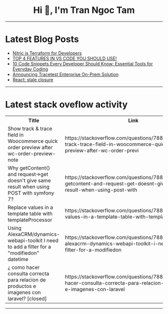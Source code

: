 <h1 align="center">Hi 👋, I'm Tran Ngoc Tam</h1>

---

# Latest Blog Posts 
<!-- BLOG-POST-LIST:START -->
- [Nitric is Terraform for Developers](https://dev.to/rsiv/nitric-is-terraform-for-developers-3560)
- [TOP 4 FEATURES IN VS CODE YOU SHOULD USE!](https://dev.to/mince/top-4-features-in-vs-code-you-should-use-3gl9)
- [10 Code Snippets Every Developer Should Know: Essential Tools for Everyday Coding](https://dev.to/bytesupreme/10-code-snippets-every-developer-should-know-essential-tools-for-everyday-coding-3908)
- [Announcing Tracetest Enterprise On-Prem Solution](https://dev.to/kubeshop/announcing-tracetest-enterprise-on-prem-solution-4mkj)
- [React: stale closure](https://dev.to/animusna/react-stale-closure-81a)
<!-- BLOG-POST-LIST:END -->

---

# Latest stack oveflow activity
<table>
  <tr><th>Title</th><th>Link</th></tr>
  <!-- STACKOVERFLOW:START --><tr><td>Show track &amp; trace field in Woocommerce quick order preview after wc-order-preview-note</td><td>https://stackoverflow.com/questions/78888578/show-track-trace-field-in-woocommerce-quick-order-preview-after-wc-order-previ</td></tr><tr><td>Why getContent&lpar;&rpar; and request-&gt;get doesn&#39;t give same result when using POST with symfony 7?</td><td>https://stackoverflow.com/questions/78888528/why-getcontent-and-request-get-doesnt-give-same-result-when-using-post-with</td></tr><tr><td>Replace values in a template table with templateProcessor</td><td>https://stackoverflow.com/questions/78888189/replace-values-in-a-template-table-with-templateprocessor</td></tr><tr><td>Using AlexaCRM/dynamics-webapi-toolkit I need to add a filter for a &quot;modifiedon&quot; datetime</td><td>https://stackoverflow.com/questions/78888149/using-alexacrm-dynamics-webapi-toolkit-i-need-to-add-a-filter-for-a-modifiedon</td></tr><tr><td>¿ como hacer consulta correcta para relacion de productos e imagenes con laravel? [closed]</td><td>https://stackoverflow.com/questions/78888112/como-hacer-consulta-correcta-para-relacion-de-productos-e-imagenes-con-laravel</td></tr><!-- STACKOVERFLOW:END -->
</table>

---



